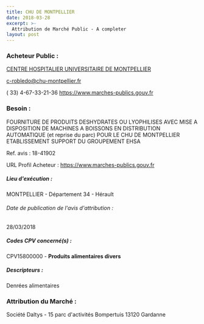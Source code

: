 ```yaml
---
title: CHU DE MONTPELLIER
date: 2018-03-28
excerpt: >-
  Attribution de Marché Public - A completer
layout: post
---
```


### Acheteur Public : 
<a href="/acheteur-138/siren-263400160"> CENTRE HOSPITALIER UNIVERSITAIRE DE MONTPELLIER</a><br/>



c-robledo@chu-montpellier.fr

( 33) 4-67-33-21-36
https://www.marches-publics.gouv.fr
### Besoin :

FOURNITURE DE PRODUITS DESHYDRATES OU LYOPHILISES AVEC MISE A DISPOSITION DE MACHINES A BOISSONS EN DISTRIBUTION AUTOMATIQUE (et reprise du parc) POUR LE CHU DE MONTPELLIER ETABLISSEMENT SUPPORT DU GROUPEMENT EHSA

Ref. avis : 18-41902

URL Profil Acheteur : https://www.marches-publics.gouv.fr

##### Lieu d'exécution :

MONTPELLIER - Département 34 - Hérault

###### Date de publication de l'avis d'attribution : 
28/03/2018

##### Codes CPV concerné(s) :
CPV15800000 - **Produits alimentaires divers** <br/>

##### Descripteurs :
Denrées alimentaires <br/>

### Attribution du Marché :
Société Daltys - 15 parc d'activités Bompertuis 13120 Gardanne <br/>
